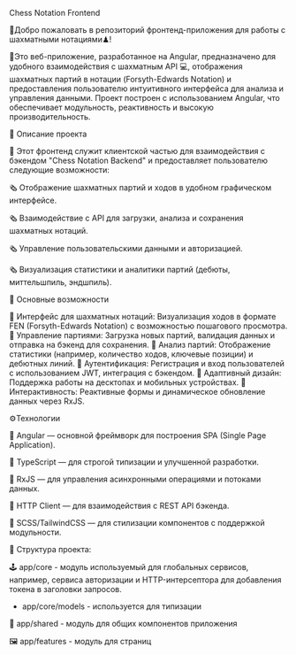 Chess Notation Frontend

👋Добро пожаловать в репозиторий фронтенд-приложения для работы с шахматными нотациями♟!

🧶Это веб-приложение, разработанное на Angular, предназначено для удобного взаимодействия с шахматным API 💻, отображения шахматных партий в нотации (Forsyth-Edwards Notation) и предоставления пользователю интуитивного интерфейса для анализа и управления данными. 
Проект построен с использованием Angular, что обеспечивает модульность, реактивность и высокую производительность.

📡 Описание проекта

📌 Этот фронтенд служит клиентской частью для взаимодействия с бэкендом "Chess Notation Backend" и предоставляет пользователю следующие возможности:

🗞 Отображение шахматных партий и ходов в удобном графическом интерфейсе.

🗞 Взаимодействие с API для загрузки, анализа и сохранения шахматных нотаций.

🗞 Управление пользовательскими данными и авторизацией.

🗞 Визуализация статистики и аналитики партий (дебюты, миттельшпиль, эндшпиль). 



🔩 Основные возможности

📘 Интерфейс для шахматных нотаций: Визуализация ходов в формате FEN (Forsyth-Edwards Notation) с возможностью пошагового просмотра.
📘 Управление партиями: Загрузка новых партий, валидация данных и отправка на бэкенд для сохранения.
📘 Анализ партий: Отображение статистики (например, количество ходов, ключевые позиции) и дебютных линий.
📘 Аутентификация: Регистрация и вход пользователей с использованием JWT, интеграция с бэкендом.
📘 Адаптивный дизайн: Поддержка работы на десктопах и мобильных устройствах.
📘 Интерактивность: Реактивные формы и динамическое обновление данных через RxJS.


⚙️Технологии

📀 Angular — основной фреймворк для построения SPA (Single Page Application).

📀 TypeScript — для строгой типизации и улучшенной разработки.

📀 RxJS — для управления асинхронными операциями и потоками данных.

📀 HTTP Client — для взаимодействия с REST API бэкенда.

📀 SCSS/TailwindCSS — для стилизации компонентов с поддержкой модульности.


🧱 Структура проекта:

🕹 app/core - модуль используемый для глобальных сервисов, например, сервиса авторизации и HTTP-интерсептора для добавления токена в заголовки запросов.

-  app/core/models - используется для типизации

🔌 app/shared - модуль для общих компонентов приложения

🖼  app/features - модуль для страниц 
